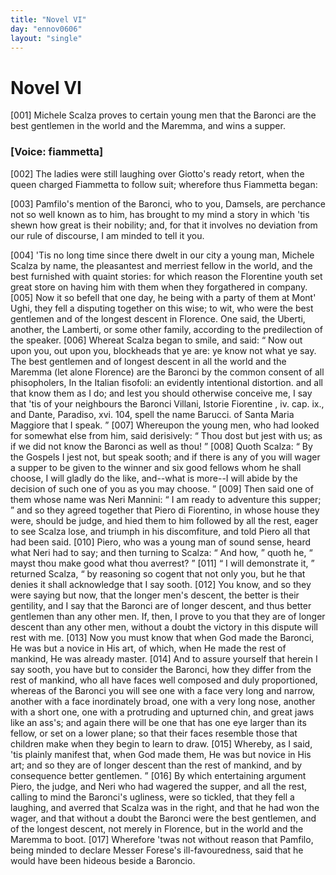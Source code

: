 ```yaml
---
title: "Novel VI"
day: "ennov0606"
layout: "single"
---
```

<div id="nov0606" type="novella" who="fiammetta">
 <h1>
  Novel VI
 </h1>
 <argument>
  <p>
   <a name="p06060001">
    [001]
   </a>
   Michele Scalza proves to certain young men that the
Baronci are the best gentlemen in the world and the Maremma, and wins a
supper.
  </p>
 </argument>
 <p>
  <h3>
   [Voice: fiammetta]
  </h3>
 </p>
 <div3 type="commentary" who="author">
  <p>
   <a name="p06060002">
    [002]
   </a>
   The
   ladies were still laughing over Giotto's
	ready retort, when the queen charged Fiammetta to follow suit; wherefore thus Fiammetta
	began:
  </p>
 </div3>
 <div3 type="commentary" who="fiammetta">
  <p>
   <a name="p06060003">
    [003]
   </a>
   Pamfilo's mention of the
	Baronci, who to you, Damsels, are perchance not so well known as to him, has brought to my
	mind a story in which 'tis shewn how great is their nobility; and, for that it involves no
	deviation from our rule of discourse, I am minded to tell it you.
  </p>
 </div3>
 <p>
  <a name="p06060004">
   [004]
  </a>
  'Tis no long time
since there dwelt in our city a young man,
 Michele Scalza by name, the
pleasantest and merriest fellow in the
 world, and the best furnished with
quaint stories: for which reason
 the Florentine youth set great store on
having him with them when
 they forgathered in company.
  <a name="p06060005">
   [005]
  </a>
  Now it so befell
that one day, he
 being with a party of them at Mont' Ughi, they fell a
disputing
 together on this wise; to wit, who were the best gentlemen and
of
 the longest descent in Florence. One said, the Uberti, another, the
Lamberti, or some other family, according to the predilection of the
speaker.
  <a name="p06060006">
   [006]
  </a>
  Whereat Scalza began to smile, and said:
  <q direct="unspecified">
   Now out
 upon you, out
upon you, blockheads that ye are: ye know not what
 ye say. The best
gentlemen and of longest descent in all the world
 and the Maremma (let
alone Florence) are the Baronci by the
 common consent of all
phisopholers,
   <note>
    In the Italian
    fisofoli:
    an
evidently intentional distortion.
   </note>
   and all that know them as I
 do;
and lest you should otherwise conceive me, I say that 'tis of
 your
neighbours the Baronci
   <note>
    Villani,
    Istorie
Fiorentine
    , iv.
 cap.
 ix., and Dante,
    Paradiso,
    xvi. 104,
 spell the name Barucci.
   </note>
   of
Santa Maria Maggiore that I speak.
  </q>
  <a name="p06060007">
   [007]
  </a>
  Whereupon the young men,
who had looked for somewhat else from
 him, said derisively:
  <q direct="unspecified">
   Thou dost
but jest with us; as if we did not
 know the Baronci as well as thou!
  </q>
  <a name="p06060008">
   [008]
  </a>
  Quoth Scalza:
  <q direct="unspecified">
   By the Gospels
 I jest not, but speak sooth; and if there
is any of you will wager a
 supper to be given to the winner and six good
fellows whom he
 shall choose, I will gladly do the like, and--what is
more--I will
 abide by the decision of such one of you as you may
choose.
  </q>
  <a name="p06060009">
   [009]
  </a>
  Then
 said one of them whose name was Neri Mannini:
  <q direct="unspecified">
   I am
ready to
 adventure this supper;
  </q>
  and so they agreed together that Piero
di
 Fiorentino, in whose house they were, should be judge, and hied them
to him followed by all the rest, eager to see Scalza lose, and triumph
 in
his discomfiture, and told Piero all that had been said.
  <a name="p06060010">
   [010]
  </a>
  Piero, who
 was a
young man of sound sense, heard what Neri had to say; and
 then turning to
Scalza:
  <q direct="unspecified">
   And how,
  </q>
  quoth he,
  <q direct="unspecified">
   mayst thou make
 good what thou
averrest?
  </q>
  <a name="p06060011">
   [011]
  </a>
  <q direct="unspecified">
   I will demonstrate it,
  </q>
  returned
 Scalza,
  <q direct="unspecified">
   by
reasoning so cogent that not only you, but he that denies
 it shall
acknowledge that I say sooth.
   <a name="p06060012">
    [012]
   </a>
   You know, and so they were
 saying but now,
that the longer men's descent, the better is their
 gentility, and I say
that the Baronci are of longer descent, and thus
 better gentlemen than any
other men. If, then, I prove to you that
 they are of longer descent than
any other men, without a doubt the
 victory in this dispute will rest with
me.
   <a name="p06060013">
    [013]
   </a>
   Now you must know that
 when God made the Baronci, He was but a novice
in His art, of
 which, when He made the rest of mankind, He was already
master.
   <a name="p06060014">
    [014]
   </a>
   And to assure yourself that herein I say sooth, you have but to
consider
 the Baronci, how they differ from the rest of mankind, who all
have faces well composed and duly proportioned, whereas of the
 Baronci you
will see one with a face very long and narrow, another
 with a face
inordinately broad, one with a very long nose, another
 with a short one,
one with a protruding and upturned chin, and
 great jaws like an ass's; and
again there will be one that has one eye
 larger than its fellow, or set on
a lower plane; so that their faces
 resemble those that children make when
they begin to learn to draw.
   <a name="p06060015">
    [015]
   </a>
   Whereby, as I said, 'tis plainly manifest
that, when God made them,
 He was but novice in His art; and so they are of
longer descent
 than the rest of mankind, and by consequence better
gentlemen.
  </q>
  <a name="p06060016">
   [016]
  </a>
  By which entertaining argument Piero, the judge, and Neri
who had
 wagered the supper, and all the rest, calling to mind the
Baronci's
  ugliness, were so tickled, that they fell a laughing,
and averred that
 Scalza was in the right, and that he had won the wager,
and that
 without a doubt the Baronci were the best gentlemen, and of the
longest descent, not merely in Florence, but in the world and the
 Maremma
to boot.
  <a name="p06060017">
   [017]
  </a>
  Wherefore 'twas not without reason that
 Pamfilo, being minded to
declare Messer Forese's ill-favouredness,
 said that he would have been
hideous beside a Baroncio.
 </p>
</div>